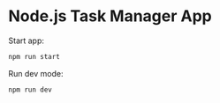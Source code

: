 # Node.js Task Manager App

Start app:
```bash
npm run start
```

Run dev mode:
```bash
npm run dev
```
